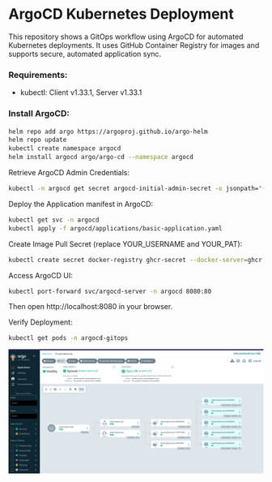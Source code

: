 
# ArgoCD Kubernetes Deployment

This repository shows a GitOps workflow using ArgoCD for automated Kubernetes deployments. It uses GitHub Container Registry for images and supports secure, automated application sync.

### Requirements:
- kubectl: Client v1.33.1, Server v1.33.1

[//]: # (- Kustomize: v5.6.0)

[//]: # (- Helm: v3.18.6)

### Install ArgoCD: 

```bash
helm repo add argo https://argoproj.github.io/argo-helm 
helm repo update 
kubectl create namespace argocd 
helm install argocd argo/argo-cd --namespace argocd
```

Retrieve ArgoCD Admin Credentials: 
```bash
kubectl -n argocd get secret argocd-initial-admin-secret -o jsonpath="{.data.password}" | base64 -d
```


Deploy the Application manifest in ArgoCD: 

```bash
kubectl get svc -n argocd 
kubectl apply -f argocd/applications/basic-application.yaml
```

Create Image Pull Secret (replace YOUR_USERNAME and YOUR_PAT): 
```bash
kubectl create secret docker-registry ghcr-secret --docker-server=ghcr.io --docker-username=YOUR_USERNAME --docker-password=YOUR_PAT --namespace=argocd-gitops
```


Access ArgoCD UI: 
```bash
kubectl port-forward svc/argocd-server -n argocd 8080:80 
```

Then open http://localhost:8080 in your browser.

Verify Deployment: 
```bash
kubectl get pods -n argocd-gitops
```

![alt text](img/img.png)







 
